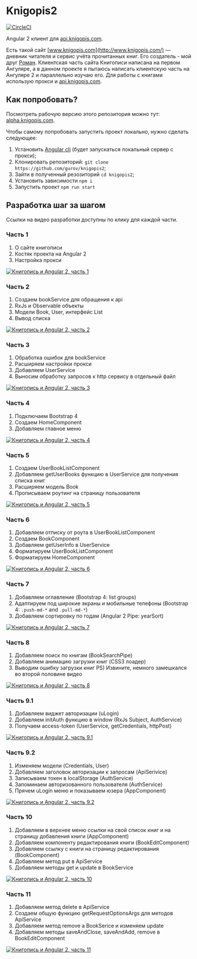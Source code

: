 # Knigopis2


[![CircleCI](https://circleci.com/gh/gurov/knigopis2/tree/master.svg?style=shield&circle-token=17f0b5b5162c47741913d49d9fafcaa6232ca61a)](https://circleci.com/gh/gurov/knigopis2/tree/master)

Angular 2 клиент для [api.knigopis.com](https://github.com/knigopis/api.knigopis.com).

Есть такой сайт [www.knigopis.com](http://www.knigopis.com/) — дневник читателя и сервис учёта прочитанных книг. Его создатель - мой друг [Роман](http://github.com/rnixik). Клиентская часть сайта Книгописи написана на первом Ангуляре, а в данном проекте я пытаюсь написать клиентскую часть на Ангуляре 2 и параллельно изучаю его. Для работы с книгами использую прокси и [api.knigopis.com](https://github.com/knigopis/api.knigopis.com).

## Как попробовать?

Посмотреть рабочую версию этого репозитория можно тут: [alpha.knigopis.com](http://alpha.knigopis.com).

Чтобы самому попробовать запустить проект локально, нужно сделать следующее:
1) Установить [Angular cli](https://cli.angular.io/) (будет запускаться локальный сервер с прокси);
2) Клонировать репозиторий: `git clone https://github.com/gurov/knigopis2`;
3) Зайти в полученный резозиторий `cd knigopis2`;
4) Установить зависимости `npm i`
5) Запустить проект `npm run start`

## Разработка шаг за шагом
Ссылки на видео разработки доступны по клику для каждой части.

### Часть 1

1) О сайте книгописи
2) Костяк проекта на Angular 2
3) Настройка прокси

[![Книгопись и Angular 2, часть 1](http://img.youtube.com/vi/yC49u1Y5faE/mqdefault.jpg)](http://www.youtube.com/watch?v=yC49u1Y5faE "Книгопись и Angular 2, часть 1")

### Часть 2

1) Создаем bookService для обращения к api
2) RxJs и Observable объекты
4) Модели Book, User, интерфейс List
3) Вывод списка

[![Книгопись и Angular 2, часть 2](http://img.youtube.com/vi/TSANCWd1kNk/mqdefault.jpg)](http://www.youtube.com/watch?v=TSANCWd1kNk "Книгопись и Angular 2, часть 2")


### Часть 3

1) Обработка ошибок для bookService
2) Расширяем настройки прокси
4) Добавляем UserService
3) Выносим обработку запросов к http сервису в отдельный файл

[![Книгопись и Angular 2, часть 3](http://img.youtube.com/vi/HbL1dmYIhdQ/mqdefault.jpg)](http://www.youtube.com/watch?v=HbL1dmYIhdQ "Книгопись и Angular 2, часть 3")

### Часть 4

1) Подключаем Bootstrap 4
2) Создаем HomeComponent
3) Добавляем главное меню

[![Книгопись и Angular 2, часть 4](http://img.youtube.com/vi/s42urb3xkzY/mqdefault.jpg)](http://www.youtube.com/watch?v=s42urb3xkzY "Книгопись и Angular 2, часть 4")

### Часть 5

1) Создаем UserBookListComponent
2) Добавляем getUserBooks функцию в UserService для получения списка книг
3) Расширяем модель Book
4) Прописываем роутинг на страницу пользователя

[![Книгопись и Angular 2, часть 5](http://img.youtube.com/vi/DGSUFjsutnw/mqdefault.jpg)](http://www.youtube.com/watch?v=DGSUFjsutnw "Книгопись и Angular 2, часть 5")

### Часть 6

1) Добавляем отписку от роута в UserBookListComponent
2) Создаем BookComponent
3) Добавляем getUserInfo в UserService
4) Форматируем UserBookListComponent
4) Форматируем HomeComponent

[![Книгопись и Angular 2, часть 6](http://img.youtube.com/vi/Nt9FXoWvKpI/mqdefault.jpg)](http://www.youtube.com/watch?v=Nt9FXoWvKpI "Книгопись и Angular 2, часть 6")

### Часть 7

1) Добавляем оглавление (Bootstrap 4: list groups)
2) Адаптируем под широкие экраны и мобильные телефоны (Bootstrap 4: `.push-md-*` and `.pull-md-*`)
3) Добавляем сортировку по годам (Angular 2 Pipe: yearSort)

[![Книгопись и Angular 2, часть 7](http://img.youtube.com/vi/iwFsj2p3VOg/mqdefault.jpg)](http://www.youtube.com/watch?v=iwFsj2p3VOg "Книгопись и Angular 2, часть 7")

### Часть 8

1) Добавляем поиск по книгам (BookSearchPipe)
2) Добавляем анимацию загрузки книг (CSS3 лоадер)
3) Выводим ошибку загрузки книг
PS) Извините, немного замешкался во второй половине видео

[![Книгопись и Angular 2, часть 8](http://img.youtube.com/vi/dzLO7Irev6I/mqdefault.jpg)](http://www.youtube.com/watch?v=dzLO7Irev6I "Книгопись и Angular 2, часть 8")

### Часть 9.1

1) Добавляем виджет авторизации (uLogin)
2) Добавляем initAuth функцию в window (RxJs Subject, AuthService)
3) Получаем access-token (UserService, getCredentials, httpPost)

[![Книгопись и Angular 2, часть 9.1](http://img.youtube.com/vi/DMHXDjKqsn0/mqdefault.jpg)](http://www.youtube.com/watch?v=DMHXDjKqsn0 "Книгопись и Angular 2, часть 9.1")

### Часть 9.2

1) Изменяем модели (Credentials, User)
2) Добавляем заголовок авторизации к запросам (ApiSerivice)
3) Записываем токен в localStorage (AuthService)
4) Запоминаем авторизованного пользователя (AuthService)
4) Прячем uLogin меню и показываем юзера (AppComponent)

[![Книгопись и Angular 2, часть 9.2](http://img.youtube.com/vi/kOzXQXm6Aks/mqdefault.jpg)](http://www.youtube.com/watch?v=kOzXQXm6Aks "Книгопись и Angular 2, часть 9.2")

### Часть 10

1) Добавляем в верхнее меню ссылки на свой список книг и на страницу добавления книги (AppComponent)
2) Добавляем компоненту редактирования книги (BookEditComponent)
3) Добавляем ссылку с книги на страницу редактирования (BookComponent)
4) Добавляем метод put в ApiService
5) Добавляем методы get и update в BookService

[![Книгопись и Angular 2, часть 10](http://img.youtube.com/vi/KFVFLhlFko8/mqdefault.jpg)](http://www.youtube.com/watch?v=KFVFLhlFko8 "Книгопись и Angular 2, часть 10")

### Часть 11

1) Добавляем метод delete в ApiService
2) Создаем общую функцию getRequestOptionsArgs для методов ApiService
3) Добавляем метод remove а BookSerice и изменяем update
4) Добавляем методы saveAndClose, saveAndAdd, remove в BookEditComponent

[![Книгопись и Angular 2, часть 11](http://img.youtube.com/vi/EW-Cgu5fA1w/mqdefault.jpg)](http://www.youtube.com/watch?v=EW-Cgu5fA1w "Книгопись и Angular 2, часть 11")


